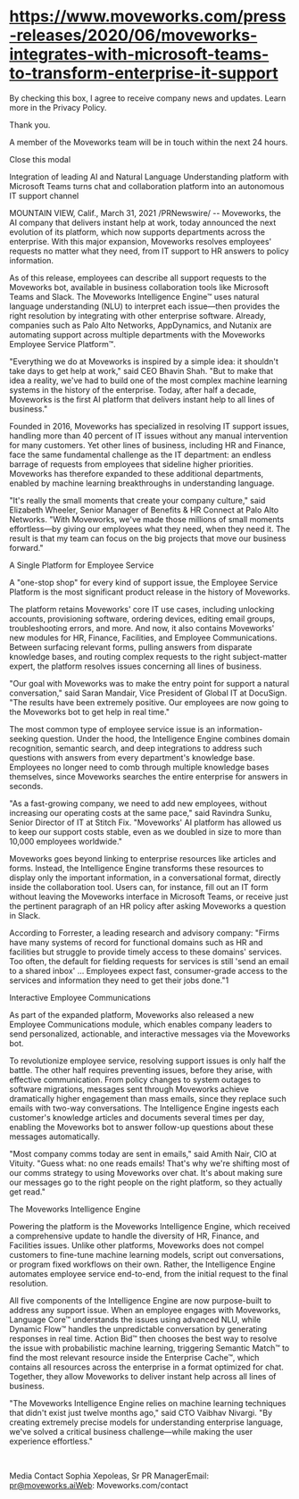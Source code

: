 # https://www.moveworks.com/press-releases/2020/06/moveworks-integrates-with-microsoft-teams-to-transform-enterprise-it-support

By checking this box, I agree to receive company news and updates. Learn more in the Privacy Policy.

Thank you.

A member of the Moveworks team will be in touch within the next 24 hours.



  Close this modal
  


Integration of leading AI and Natural Language Understanding platform with Microsoft Teams turns chat and collaboration platform into an autonomous IT support channel

MOUNTAIN VIEW, Calif., March 31, 2021 /PRNewswire/ -- Moveworks, the AI company that delivers instant help at work, today announced the next evolution of its platform, which now supports departments across the enterprise. With this major expansion, Moveworks resolves employees' requests no matter what they need, from IT support to HR answers to policy information.

As of this release, employees can describe all support requests to the Moveworks bot, available in business collaboration tools like Microsoft Teams and Slack. The Moveworks Intelligence Engine™ uses natural language understanding (NLU) to interpret each issue—then provides the right resolution by integrating with other enterprise software. Already, companies such as Palo Alto Networks, AppDynamics, and Nutanix are automating support across multiple departments with the Moveworks Employee Service Platform™.

"Everything we do at Moveworks is inspired by a simple idea: it shouldn't take days to get help at work," said CEO Bhavin Shah. "But to make that idea a reality, we've had to build one of the most complex machine learning systems in the history of the enterprise. Today, after half a decade, Moveworks is the first AI platform that delivers instant help to all lines of business."

Founded in 2016, Moveworks has specialized in resolving IT support issues, handling more than 40 percent of IT issues without any manual intervention for many customers. Yet other lines of business, including HR and Finance, face the same fundamental challenge as the IT department: an endless barrage of requests from employees that sideline higher priorities. Moveworks has therefore expanded to these additional departments, enabled by machine learning breakthroughs in understanding language.

"It's really the small moments that create your company culture," said Elizabeth Wheeler, Senior Manager of Benefits & HR Connect at Palo Alto Networks. "With Moveworks, we've made those millions of small moments effortless—by giving our employees what they need, when they need it. The result is that my team can focus on the big projects that move our business forward."

A Single Platform for Employee Service

A "one-stop shop" for every kind of support issue, the Employee Service Platform is the most significant product release in the history of Moveworks.

The platform retains Moveworks' core IT use cases, including unlocking accounts, provisioning software, ordering devices, editing email groups, troubleshooting errors, and more. And now, it also contains Moveworks' new modules for HR, Finance, Facilities, and Employee Communications. Between surfacing relevant forms, pulling answers from disparate knowledge bases, and routing complex requests to the right subject-matter expert, the platform resolves issues concerning all lines of business.

"Our goal with Moveworks was to make the entry point for support a natural conversation," said Saran Mandair, Vice President of Global IT at DocuSign. "The results have been extremely positive. Our employees are now going to the Moveworks bot to get help in real time."

The most common type of employee service issue is an information-seeking question. Under the hood, the Intelligence Engine combines domain recognition, semantic search, and deep integrations to address such questions with answers from every department's knowledge base. Employees no longer need to comb through multiple knowledge bases themselves, since Moveworks searches the entire enterprise for answers in seconds.

"As a fast-growing company, we need to add new employees, without increasing our operating costs at the same pace," said Ravindra Sunku, Senior Director of IT at Stitch Fix. "Moveworks' AI platform has allowed us to keep our support costs stable, even as we doubled in size to more than 10,000 employees worldwide."

Moveworks goes beyond linking to enterprise resources like articles and forms. Instead, the Intelligence Engine transforms these resources to display only the important information, in a conversational format, directly inside the collaboration tool. Users can, for instance, fill out an IT form without leaving the Moveworks interface in Microsoft Teams, or receive just the pertinent paragraph of an HR policy after asking Moveworks a question in Slack.

According to Forrester, a leading research and advisory company: "Firms have many systems of record for functional domains such as HR and facilities but struggle to provide timely access to these domains' services. Too often, the default for fielding requests for services is still 'send an email to a shared inbox' ... Employees expect fast, consumer-grade access to the services and information they need to get their jobs done."1

Interactive Employee Communications

As part of the expanded platform, Moveworks also released a new Employee Communications module, which enables company leaders to send personalized, actionable, and interactive messages via the Moveworks bot.

To revolutionize employee service, resolving support issues is only half the battle. The other half requires preventing issues, before they arise, with effective communication. From policy changes to system outages to software migrations, messages sent through Moveworks achieve dramatically higher engagement than mass emails, since they replace such emails with two-way conversations. The Intelligence Engine ingests each customer's knowledge articles and documents several times per day, enabling the Moveworks bot to answer follow-up questions about these messages automatically.

"Most company comms today are sent in emails," said Amith Nair, CIO at Vituity. "Guess what: no one reads emails! That's why we're shifting most of our comms strategy to using Moveworks over chat. It's about making sure our messages go to the right people on the right platform, so they actually get read."

The Moveworks Intelligence Engine

Powering the platform is the Moveworks Intelligence Engine, which received a comprehensive update to handle the diversity of HR, Finance, and Facilities issues. Unlike other platforms, Moveworks does not compel customers to fine-tune machine learning models, script out conversations, or program fixed workflows on their own. Rather, the Intelligence Engine automates employee service end-to-end, from the initial request to the final resolution.

All five components of the Intelligence Engine are now purpose-built to address any support issue. When an employee engages with Moveworks, Language Core™ understands the issues using advanced NLU, while Dynamic Flow™ handles the unpredictable conversation by generating responses in real time. Action Bid™ then chooses the best way to resolve the issue with probabilistic machine learning, triggering Semantic Match™ to find the most relevant resource inside the Enterprise Cache™, which contains all resources across the enterprise in a format optimized for chat. Together, they allow Moveworks to deliver instant help across all lines of business.

"The Moveworks Intelligence Engine relies on machine learning techniques that didn't exist just twelve months ago," said CTO Vaibhav Nivargi. "By creating extremely precise models for understanding enterprise language, we've solved a critical business challenge—while making the user experience effortless."

 

Media Contact Sophia Xepoleas, Sr PR ManagerEmail: pr@moveworks.aiWeb: Moveworks.com/contact 

